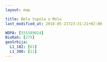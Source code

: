 ```yaml
---
layout: map

title: Bela topola u Molu
last_modified_at: 2018-05-21T23:31:21+02:00

WDPA: [555589024]
BioRaS: [275]
geoSrbija:
  L1_182: [61]
  L1_300: [11]
---
```

